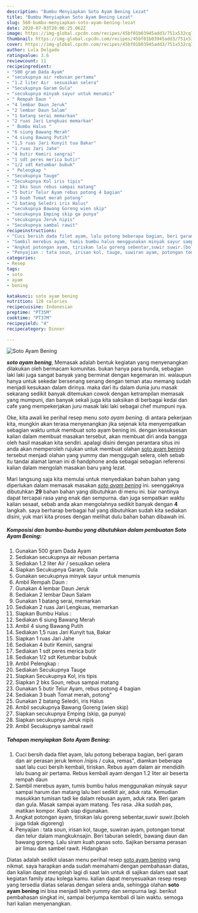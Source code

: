 ```yaml
---
description: "Bumbu Menyiapkan Soto Ayam Bening Lezat"
title: "Bumbu Menyiapkan Soto Ayam Bening Lezat"
slug: 560-bumbu-menyiapkan-soto-ayam-bening-lezat
date: 2020-07-03T20:06:25.062Z
image: https://img-global.cpcdn.com/recipes/45bf01b03945add3/751x532cq70/soto-ayam-bening-foto-resep-utama.jpg
thumbnail: https://img-global.cpcdn.com/recipes/45bf01b03945add3/751x532cq70/soto-ayam-bening-foto-resep-utama.jpg
cover: https://img-global.cpcdn.com/recipes/45bf01b03945add3/751x532cq70/soto-ayam-bening-foto-resep-utama.jpg
author: Lula Delgado
ratingvalue: 3.6
reviewcount: 11
recipeingredient:
- "500 gram Dada Ayam"
- "secukupnya air rebusan pertama"
- "1.2 liter Air  sesuaikan selera"
- "Secukupnya Garam Gula"
- "secukupnya minyak sayur untuk menumis"
- " Rempah Daun "
- "4 lembar Daun Jeruk"
- "2 lembar Daun Salam"
- "1 batang serai memarkan"
- "2 ruas Jari Lengkuas memarkan"
- " Bumbu Halus "
- "6 siung Bawang Merah"
- "4 siung Bawang Putih"
- "1,5 ruas Jari Kunyit tua Bakar"
- "1 ruas Jari Jahe"
- "4 butir Kemiri sangrai"
- "1 sdt peres merica butir"
- "1/2 sdt Ketumbar bubuk"
- " Pelengkap "
- "Secukupnya Tauge"
- "Secukupnya Kol iris tipis"
- "2 bks Soun rebus sampai matang"
- "5 butir Telur Ayam rebus potong 4 bagian"
- "3 buah Tomat merah potong"
- "2 batang Seledri iris Halus"
- "secukupnya Bawang Goreng wien skip"
- "secukupnya Emping skip ga punya"
- "secukupnya Jeruk nipis"
- "Secukupnya sambal rawit"
recipeinstructions:
- "Cuci bersih dada filet ayam, lalu potong beberapa bagian, beri garam dan air perasan jeruk lemon /nipis / cuka, remas&#34;, diamkan beberapa saat lalu cuci bersih kembali, tiriskan. Rebus ayam dalam air mendidih lalu buang air pertama. Rebus kembali ayam dengan 1.2 liter air beserta rempah daun"
- "Sambil merebus ayam, tumis bumbu halus menggunakan minyak sayur sampai harum dan matang lalu beri sedikit air, aduk rata. Kemudian masukkan tumisan tadi ke dalam rebusan ayam, aduk rata. Beri garam dan gula. Masak sampai ayam matang. Tes rasa. Jika sudah pas, matikan kompor. Kuah siap digunakan."
- "Angkat potongan ayam, tiriskan lalu goreng sebentar,suwir suwir.(boleh juga tidak digoreng)"
- "Penyajian : tata soun, irisan kol, tauge, suwiran ayam, potongan tomat dan telur dalam mangkuknsajin. Beri taburan seledri, bawang daun dan bawang goreng. Lalu siram kuah panas soto. Sajikan bersama perasan air limau dan sambel rawit. Hidangkan"
categories:
- Resep
tags:
- soto
- ayam
- bening

katakunci: soto ayam bening 
nutrition: 128 calories
recipecuisine: Indonesian
preptime: "PT35M"
cooktime: "PT37M"
recipeyield: "4"
recipecategory: Dinner

---
```



![Soto Ayam Bening](https://img-global.cpcdn.com/recipes/45bf01b03945add3/751x532cq70/soto-ayam-bening-foto-resep-utama.jpg)

<b><i>soto ayam bening</i></b>, Memasak adalah bentuk kegiatan yang menyenangkan dilakukan oleh bermacam komunitas. bukan hanya para bunda, sebagian laki laki juga sangat banyak yang berminat dengan kegemaran ini. walaupun hanya untuk sekedar bersenang senang dengan teman atau memang sudah menjadi kesukaan dalam dirinya. maka dari itu dalam dunia juru masak sekarang sedikit banyak ditemukan cowok dengan ketrampilan memasak yang mumpuni, dan banyak sekali juga kita saksikan di berbagai kedai dan cafe yang mempekerjakan juru masak laki laki sebagai chef mumpuni nya.

Oke, kita awali ke perihal resep menu <i>soto ayam bening</i>. di antara pekerjaan kita, mungkin akan terasa menyenangkan jika sejenak kita menyempatkan sebagian waktu untuk membuat soto ayam bening ini. dengan kesuksesan kalian dalam membuat masakan tersebut, akan membuat diri anda bangga oleh hasil masakan kita sendiri. apalagi disini dengan perantara situs ini anda akan memperoleh rujukan untuk membuat olahan <u>soto ayam bening</u> tersebut menjadi olahan yang yummy dan menggugah selera, oleh sebab itu tandai alamat laman ini di handphone anda sebagai sebagian referensi kalian dalam mengolah masakan baru yang lezat.




Mari langsung saja kita memulai untuk menyediakan bahan bahan yang diperlukan dalam memasak masakan <u><i>soto ayam bening</i></u> ini. seenggaknya dibutuhkan <b>29</b> bahan bahan yang dibutuhkan di menu ini. biar nantinya dapat tercapai rasa yang enak dan sempurna. dan juga sempatkan waktu kalian sesaat, sebab anda akan mengolahnya sedikit banyak dengan <b>4</b> langkah. saya berharap berbagai hal yang dibutuhkan sudah kita sediakan disini, yuk mari kita proses dengan melihat dulu bahan bahan dibawah ini.

<!--inarticleads1-->

##### Komposisi dan bumbu-bumbu yang dibutuhkan dalam pembuatan Soto Ayam Bening:

1. Gunakan 500 gram Dada Ayam
1. Sediakan secukupnya air rebusan pertama
1. Sediakan 1.2 liter Air / sesuaikan selera
1. Siapkan Secukupnya Garam, Gula
1. Gunakan secukupnya minyak sayur untuk menumis
1. Ambil  Rempah Daun :
1. Gunakan 4 lembar Daun Jeruk
1. Sediakan 2 lembar Daun Salam
1. Gunakan 1 batang serai, memarkan
1. Sediakan 2 ruas Jari Lengkuas, memarkan
1. Siapkan  Bumbu Halus :
1. Sediakan 6 siung Bawang Merah
1. Ambil 4 siung Bawang Putih
1. Sediakan 1,5 ruas Jari Kunyit tua, Bakar
1. Siapkan 1 ruas Jari Jahe
1. Sediakan 4 butir Kemiri, sangrai
1. Sediakan 1 sdt peres merica butir
1. Sediakan 1/2 sdt Ketumbar bubuk
1. Ambil  Pelengkap :
1. Sediakan Secukupnya Tauge
1. Siapkan Secukupnya Kol, iris tipis
1. Siapkan 2 bks Soun, rebus sampai matang
1. Gunakan 5 butir Telur Ayam, rebus potong 4 bagian
1. Sediakan 3 buah Tomat merah, potong&#34;
1. Gunakan 2 batang Seledri, iris Halus
1. Ambil secukupnya Bawang Goreng (wien skip)
1. Siapkan secukupnya Emping (skip, ga punya)
1. Siapkan secukupnya Jeruk nipis
1. Ambil Secukupnya sambal rawit




<!--inarticleads2-->

##### Tahapan menyiapkan Soto Ayam Bening:

1. Cuci bersih dada filet ayam, lalu potong beberapa bagian, beri garam dan air perasan jeruk lemon /nipis / cuka, remas&#34;, diamkan beberapa saat lalu cuci bersih kembali, tiriskan. Rebus ayam dalam air mendidih lalu buang air pertama. Rebus kembali ayam dengan 1.2 liter air beserta rempah daun
1. Sambil merebus ayam, tumis bumbu halus menggunakan minyak sayur sampai harum dan matang lalu beri sedikit air, aduk rata. Kemudian masukkan tumisan tadi ke dalam rebusan ayam, aduk rata. Beri garam dan gula. Masak sampai ayam matang. Tes rasa. Jika sudah pas, matikan kompor. Kuah siap digunakan.
1. Angkat potongan ayam, tiriskan lalu goreng sebentar,suwir suwir.(boleh juga tidak digoreng)
1. Penyajian : tata soun, irisan kol, tauge, suwiran ayam, potongan tomat dan telur dalam mangkuknsajin. Beri taburan seledri, bawang daun dan bawang goreng. Lalu siram kuah panas soto. Sajikan bersama perasan air limau dan sambel rawit. Hidangkan




Diatas adalah sedikit ulasan menu perihal resep <u>soto ayam bening</u> yang nikmat. saya harapkan anda sudah memahami dengan pembahasan diatas, dan kalian dapat mengolah lagi di saat lain untuk di sajikan dalam saat saat kegiatan family atau kolega kamu. kalian dapat menyesuaikan resep resep yang tersedia diatas selaras dengan selera anda, sehingga olahan <b>soto ayam bening</b> ini bisa menjadi lebih yummy dan sempurna lagi. berikut pembahasan singkat ini, sampai berjumpa kembali di lain waktu. semoga hari kalian menyenangkan.
